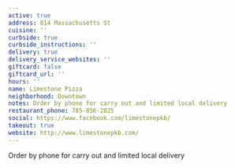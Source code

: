 ```yaml
---
active: true
address: 814 Massachusetts St
cuisine: ''
curbside: true
curbside_instructions: ''
delivery: true
delivery_service_websites: ''
giftcard: false
giftcard_url: ''
hours: ''
name: Limestone Pizza
neighborhood: Downtown
notes: Order by phone for carry out and limited local delivery
restaurant_phone: 785-856-2825
social: https://www.facebook.com/limestonepkb/
takeout: true
website: http://www.limestonepkb.com/
---
```


Order by phone for carry out and limited local delivery